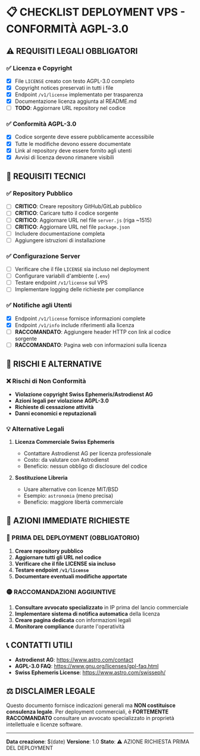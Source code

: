 # 📋 CHECKLIST DEPLOYMENT VPS - CONFORMITÀ AGPL-3.0

## ⚠️ REQUISITI LEGALI OBBLIGATORI

### ✅ Licenza e Copyright
- [x] File `LICENSE` creato con testo AGPL-3.0 completo
- [x] Copyright notices preservati in tutti i file
- [x] Endpoint `/v1/license` implementato per trasparenza
- [x] Documentazione licenza aggiunta al README.md
- [ ] **TODO**: Aggiornare URL repository nel codice

### ✅ Conformità AGPL-3.0
- [x] Codice sorgente deve essere pubblicamente accessibile
- [x] Tutte le modifiche devono essere documentate
- [x] Link al repository deve essere fornito agli utenti
- [x] Avvisi di licenza devono rimanere visibili

## 🔧 REQUISITI TECNICI

### ✅ Repository Pubblico
- [ ] **CRITICO**: Creare repository GitHub/GitLab pubblico
- [ ] **CRITICO**: Caricare tutto il codice sorgente
- [ ] **CRITICO**: Aggiornare URL nel file `server.js` (riga ~1515)
- [ ] **CRITICO**: Aggiornare URL nel file `package.json`
- [ ] Includere documentazione completa
- [ ] Aggiungere istruzioni di installazione

### ✅ Configurazione Server
- [ ] Verificare che il file `LICENSE` sia incluso nel deployment
- [ ] Configurare variabili d'ambiente (`.env`)
- [ ] Testare endpoint `/v1/license` sul VPS
- [ ] Implementare logging delle richieste per compliance

### ✅ Notifiche agli Utenti
- [x] Endpoint `/v1/license` fornisce informazioni complete
- [x] Endpoint `/v1/info` include riferimenti alla licenza
- [ ] **RACCOMANDATO**: Aggiungere header HTTP con link al codice sorgente
- [ ] **RACCOMANDATO**: Pagina web con informazioni sulla licenza

## 🚨 RISCHI E ALTERNATIVE

### ❌ Rischi di Non Conformità
- **Violazione copyright Swiss Ephemeris/Astrodienst AG**
- **Azioni legali per violazione AGPL-3.0**
- **Richieste di cessazione attività**
- **Danni economici e reputazionali**

### 💡 Alternative Legali
1. **Licenza Commerciale Swiss Ephemeris**
   - Contattare Astrodienst AG per licenza professionale
   - Costo: da valutare con Astrodienst
   - Beneficio: nessun obbligo di disclosure del codice

2. **Sostituzione Libreria**
   - Usare alternative con licenze MIT/BSD
   - Esempio: `astronomia` (meno precisa)
   - Beneficio: maggiore libertà commerciale

## 📝 AZIONI IMMEDIATE RICHIESTE

### 🔴 PRIMA DEL DEPLOYMENT (OBBLIGATORIO)
1. **Creare repository pubblico**
2. **Aggiornare tutti gli URL nel codice**
3. **Verificare che il file LICENSE sia incluso**
4. **Testare endpoint `/v1/license`**
5. **Documentare eventuali modifiche apportate**

### 🟡 RACCOMANDAZIONI AGGIUNTIVE
1. **Consultare avvocato specializzato** in IP prima del lancio commerciale
2. **Implementare sistema di notifica automatica** della licenza
3. **Creare pagina dedicata** con informazioni legali
4. **Monitorare compliance** durante l'operatività

## 📞 CONTATTI UTILI

- **Astrodienst AG**: https://www.astro.com/contact
- **AGPL-3.0 FAQ**: https://www.gnu.org/licenses/gpl-faq.html
- **Swiss Ephemeris License**: https://www.astro.com/swisseph/

## ⚖️ DISCLAIMER LEGALE

Questo documento fornisce indicazioni generali ma **NON costituisce consulenza legale**. 
Per deployment commerciali, è **FORTEMENTE RACCOMANDATO** consultare un avvocato specializzato in proprietà intellettuale e licenze software.

---

**Data creazione**: $(date)
**Versione**: 1.0
**Stato**: ⚠️ AZIONE RICHIESTA PRIMA DEL DEPLOYMENT